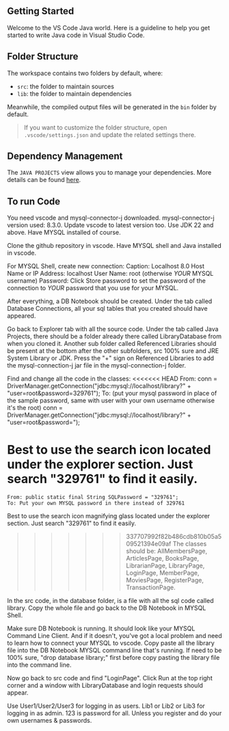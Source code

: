 ## Getting Started

Welcome to the VS Code Java world. Here is a guideline to help you get started to write Java code in Visual Studio Code.

## Folder Structure

The workspace contains two folders by default, where:

- `src`: the folder to maintain sources
- `lib`: the folder to maintain dependencies

Meanwhile, the compiled output files will be generated in the `bin` folder by default.

> If you want to customize the folder structure, open `.vscode/settings.json` and update the related settings there.

## Dependency Management

The `JAVA PROJECTS` view allows you to manage your dependencies. More details can be found [here](https://github.com/microsoft/vscode-java-dependency#manage-dependencies).

## To run Code

You need vscode and mysql-connector-j downloaded. mysql-connector-j version used: 8.3.0. Update vscode to latest version too. Use JDK 22 and above. Have MYSQL installed of course.

Clone the github repository in vscode. Have MYSQL shell and Java installed in vscode.

For MYSQL Shell, create new connection:
  Caption: Localhost 8.0
  Host Name or IP Address: localhost
  User Name: root (otherwise _YOUR_ MYSQL username)
  Password: Click Store password to set the password of the connection to _YOUR_ password that you use for your MYSQL.

After everything, a DB Notebook should be created. Under the tab called Database Connections, all your sql tables that you created should have appeared.

Go back to Explorer tab with all the source code. Under the tab called Java Projects, there should be a folder already there called LibraryDatabase from when you cloned it. Another sub folder called Referenced Libraries should be present at the bottom after the other subfolders, src 100% sure and JRE System Library or JDK. Press the "+" sign on Referenced Libraries to add the mysql-connection-j jar file in the mysql-connection-j folder.

Find and change all the code in the classes:
<<<<<<< HEAD
  From:
    conn = DriverManager.getConnection("jdbc:mysql://localhost/library?" + "user=root&password=329761");
  To: (put your mysql password in place of the sample password, same with user with your own username otherwise it's the root)
    conn = DriverManager.getConnection("jdbc:mysql://localhost/library?" + "user=root&password=<password>");

Best to use the search icon located under the explorer section. Just search "329761" to find it easily.
=======
    From: public static final String SQLPassword = "329761";
    To: Put your own MYSQL password in there instead of 329761

Best to use the search icon magnifying glass located under the explorer section. Just search "329761" to find it easily.
>>>>>>> 337707992f82b486cdb810b05a509521394e09af
The classes should be: AllMembersPage, ArticlesPage, BooksPage, LibrarianPage, LibraryPage, LoginPage, MemberPage, MoviesPage, RegisterPage, TransactionPage.

In the src code, in the database folder, is a file with all the sql code called library. Copy the whole file and go back to the DB Notebook in MYSQL Shell.

Make sure DB Notebook is running. It should look like your MYSQL Command Line Client. And if it doesn't, you've got a local problem and need to learn how to connect your MYSQL to vscode.
Copy paste all the library file into the DB Notebook MYSQL command line that's running. If need to be 100% sure, "drop database library;" first before copy pasting the library file into the command line.

Now go back to src code and find "LoginPage". Click Run at the top right corner and a window with LibraryDatabase and login requests should appear.

Use User1/User2/User3 for logging in as users. Lib1 or Lib2 or Lib3 for logging in as admin.
123 is password for all. Unless you register and do your own usernames & passwords.
